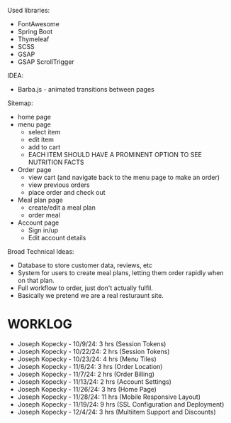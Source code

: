 Used libraries: 
* FontAwesome
* Spring Boot
* Thymeleaf
* SCSS
* GSAP
* GSAP ScrollTrigger

IDEA: 
* Barba.js - animated transitions between pages


Sitemap: 
* home page
* menu page
  * select item
  * edit item
  * add to cart
  * EACH ITEM SHOULD HAVE A PROMINENT OPTION TO SEE NUTRITION FACTS
* Order page
  * view cart (and navigate back to the menu page to make an order)
  * view previous orders
  * place order and check out
* Meal plan page
  * create/edit a meal plan
  * order meal
* Account page
  * Sign in/up
  * Edit account details


Broad Technical Ideas: 
* Database to store customer data, reviews, etc
* System for users to create meal plans, letting them order rapidly when on that plan. 
* Full workflow to order, just don't actually fulfil. 
* Basically we pretend we are a real resturaunt site. 


# WORKLOG

* Joseph Kopecky - 10/9/24: 3 hrs (Session Tokens)
* Joseph Kopecky - 10/22/24: 2 hrs (Session Tokens)
* Joseph Kopecky - 10/23/24: 4 hrs (Menu Tiles)
* Joseph Kopecky - 11/6/24: 3 hrs (Order Location)
* Joseph Kopecky - 11/7/24: 2 hrs (Order Billing)
* Joseph Kopecky - 11/13/24: 2 hrs (Account Settings)
* Joseph Kopecky - 11/26/24: 3 hrs (Home Page)
* Joseph Kopecky - 11/28/24: 11 hrs (Mobile Responsive Layout)
* Joseph Kopecky - 11/19/24: 9 hrs (SSL Configuration and Deployment)
* Joseph Kopecky - 12/4/24: 3 hrs (Multiitem Support and Discounts)